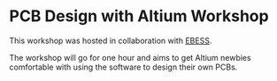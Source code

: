 # PCB Design with Altium Workshop

This workshop was hosted in collaboration with [EBESS](https://github.com/uq-ebess).

The workshop will go for one hour and aims to get Altium newbies comfortable with using the software to design their own PCBs.
